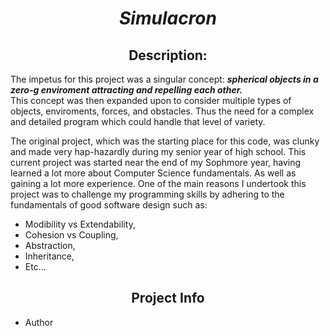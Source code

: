 <h1 align = "center"> <i> Simulacron </i>  </h1>

<h2 align = "center"> Description: </h2>

The impetus for this project was a singular concept: *__spherical objects in a zero-g enviroment attracting and repelling each other.__* <br>
This concept was then expanded upon to consider multiple types of objects, enviroments, forces, and obstacles. Thus the need for a complex
and detailed program which could handle that level of variety.

The original project, which was the starting place for this code, was clunky and made very hap-hazardly during my senior year of high school.
This current project was started near the end of my Sophmore year, having learned a lot more about Computer Science fundamentals. As well as
gaining a lot more experience. One of the main reasons I undertook this project was to challenge my programming skills by adhering to 
the fundamentals of good software design such as:
   * Modibility vs Extendability,
   * Cohesion vs Coupling, 
   * Abstraction,
   * Inheritance,
   * Etc...



<h2 align = "center"> Project Info   </h2>

   - Author
